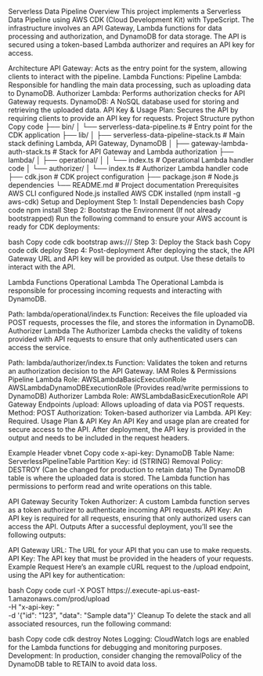 Serverless Data Pipeline
Overview
This project implements a Serverless Data Pipeline using AWS CDK (Cloud Development Kit) with TypeScript. The infrastructure involves an API Gateway, Lambda functions for data processing and authorization, and DynamoDB for data storage. The API is secured using a token-based Lambda authorizer and requires an API key for access.

Architecture
API Gateway: Acts as the entry point for the system, allowing clients to interact with the pipeline.
Lambda Functions:
Pipeline Lambda: Responsible for handling the main data processing, such as uploading data to DynamoDB.
Authorizer Lambda: Performs authorization checks for API Gateway requests.
DynamoDB: A NoSQL database used for storing and retrieving the uploaded data.
API Key & Usage Plan: Secures the API by requiring clients to provide an API key for requests.
Project Structure
python
Copy code
├── bin/
│   └── serverless-data-pipeline.ts       # Entry point for the CDK application
├── lib/
│   ├── serverless-data-pipeline-stack.ts # Main stack defining Lambda, API Gateway, DynamoDB
│   ├── gateway-lambda-auth-stack.ts      # Stack for API Gateway and Lambda authorization
├── lambda/
│   ├── operational/
│   │   └── index.ts                      # Operational Lambda handler code
│   └── authorizer/
│       └── index.ts                      # Authorizer Lambda handler code
├── cdk.json                              # CDK project configuration
├── package.json                          # Node.js dependencies
└── README.md                             # Project documentation
Prerequisites
AWS CLI configured
Node.js installed
AWS CDK installed (npm install -g aws-cdk)
Setup and Deployment
Step 1: Install Dependencies
bash
Copy code
npm install
Step 2: Bootstrap the Environment (If not already bootstrapped)
Run the following command to ensure your AWS account is ready for CDK deployments:

bash
Copy code
cdk bootstrap aws://<account-id>/<region>
Step 3: Deploy the Stack
bash
Copy code
cdk deploy
Step 4: Post-deployment
After deploying the stack, the API Gateway URL and API key will be provided as output. Use these details to interact with the API.

Lambda Functions
Operational Lambda
The Operational Lambda is responsible for processing incoming requests and interacting with DynamoDB.

Path: lambda/operational/index.ts
Function: Receives the file uploaded via POST requests, processes the file, and stores the information in DynamoDB.
Authorizer Lambda
The Authorizer Lambda checks the validity of tokens provided with API requests to ensure that only authenticated users can access the service.

Path: lambda/authorizer/index.ts
Function: Validates the token and returns an authorization decision to the API Gateway.
IAM Roles & Permissions
Pipeline Lambda Role:
AWSLambdaBasicExecutionRole
AWSLambdaDynamoDBExecutionRole (Provides read/write permissions to DynamoDB)
Authorizer Lambda Role:
AWSLambdaBasicExecutionRole
API Gateway
Endpoints
/upload: Allows uploading of data via POST requests.
Method: POST
Authorization: Token-based authorizer via Lambda.
API Key: Required.
Usage Plan & API Key
An API Key and usage plan are created for secure access to the API. After deployment, the API key is provided in the output and needs to be included in the request headers.

Example Header
vbnet
Copy code
x-api-key: <Your API Key>
DynamoDB
Table Name: ServerlessPipelineTable
Partition Key: id (STRING)
Removal Policy: DESTROY (Can be changed for production to retain data)
The DynamoDB table is where the uploaded data is stored. The Lambda function has permissions to perform read and write operations on this table.

API Gateway Security
Token Authorizer: A custom Lambda function serves as a token authorizer to authenticate incoming API requests.
API Key: An API key is required for all requests, ensuring that only authorized users can access the API.
Outputs
After a successful deployment, you’ll see the following outputs:

API Gateway URL: The URL for your API that you can use to make requests.
API Key: The API key that must be provided in the headers of your requests.
Example Request
Here’s an example cURL request to the /upload endpoint, using the API key for authentication:

bash
Copy code
curl -X POST https://<api-id>.execute-api.us-east-1.amazonaws.com/prod/upload \
-H "x-api-key: <Your-API-Key>" \
-d '{"id": "123", "data": "Sample data"}'
Cleanup
To delete the stack and all associated resources, run the following command:

bash
Copy code
cdk destroy
Notes
Logging: CloudWatch logs are enabled for the Lambda functions for debugging and monitoring purposes.
Development: In production, consider changing the removalPolicy of the DynamoDB table to RETAIN to avoid data loss.
